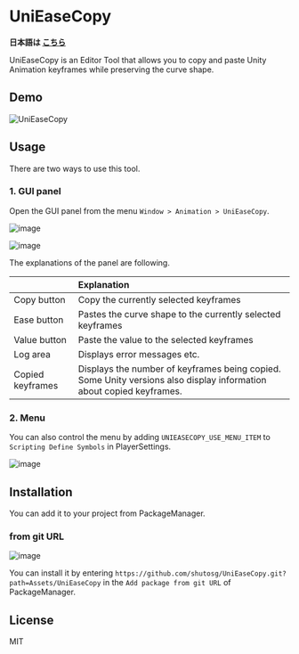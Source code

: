 # UniEaseCopy

**日本語は [こちら](https://github.com/shutosg/UniEaseCopy/blob/master/README_JP.md)**

UniEaseCopy is an Editor Tool that allows you to copy and paste Unity Animation keyframes while preserving the curve shape.

## Demo

![UniEaseCopy](https://user-images.githubusercontent.com/6266016/167908285-3bf3886d-7b09-40b3-b1f9-726ced2ea2cf.gif)

## Usage

There are two ways to use this tool.

### 1. GUI panel

Open the GUI panel from the menu `Window > Animation > UniEaseCopy`.

![image](https://user-images.githubusercontent.com/6266016/167912237-8625964e-b092-499b-b33c-4fe9e2c684c6.png)

![image](https://user-images.githubusercontent.com/6266016/167908621-62d97187-5fbb-4c36-bbd8-6e33e9847aff.png)

The explanations of the panel are following.

||Explanation|
|:--|:--|
|Copy button|Copy the currently selected keyframes|
|Ease button|Pastes the curve shape to the currently selected keyframes|
|Value button|Paste the value to the selected keyframes|
|Log area|Displays error messages etc.|
|Copied keyframes|Displays the number of keyframes being copied. Some Unity versions also display information about copied keyframes.|

### 2. Menu

You can also control the menu by adding `UNIEASECOPY_USE_MENU_ITEM` to `Scripting Define Symbols` in PlayerSettings.

![image](https://user-images.githubusercontent.com/6266016/167912822-51d1789c-ce40-4de1-a208-99a73e2deec6.png)

## Installation

You can add it to your project from PackageManager.

### from git URL

![image](https://user-images.githubusercontent.com/6266016/167906590-0358137f-83bc-4d5a-981f-6eb867c261c9.png)

You can install it by entering `https://github.com/shutosg/UniEaseCopy.git?path=Assets/UniEaseCopy` in the `Add package from git URL` of PackageManager.

## License

MIT
